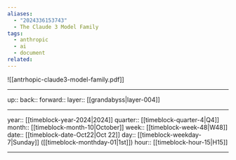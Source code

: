 ```yaml
---
aliases:
  - "2024336153743"
  - The Claude 3 Model Family
tags:
  - anthropic
  - ai
  - document
related:
---
```


![[antrhopic-claude3-model-family.pdf]]

***

up:: 
back:: 
forward:: 
layer:: [[grandabyss|layer-004]]

***

year:: [[timeblock-year-2024|2024]]
quarter:: [[timeblock-quarter-4|Q4]]
month:: [[timeblock-month-10|October]]
week:: [[timeblock-week-48|W48]]
date:: [[timeblock-date-Oct22|Oct 22]]
day:: [[timeblock-weekday-7|Sunday]] ([[timeblock-monthday-01|1st]])
hour:: [[timeblock-hour-15|H15]]

***
